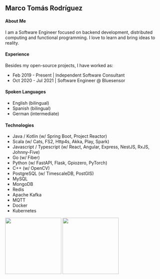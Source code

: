 ## Marco Tomás Rodríguez

#### About Me

I am a Software Engineer focused on backend development, distributed computing and functional programming. I love to learn and bring ideas to reality.

#### Experience

Besides my open-source projects, I have worked as:

- Feb 2019 - Present | Independent Software Consultant
- Oct 2020 - Jul 2021 | Software Engineer @ Bluesensor
 
#### Spoken Languages

 - English (bilingual)
 - Spanish (bilingual)
 - German (intermediate)

#### Technologies

- Java / Kotlin (w/ Spring Boot, Project Reactor)
- Scala (w/ Cats, FS2, Http4s, Akka, Play, Spark)
- Javascript / Typescript (w/ React, Angular, Express, NestJS, RxJS, Johnny-Five)
- Go (w/ Fiber)
- Python (w/ FastAPI, Flask, Gpiozero, PyTorch)
- C++ (w/ OpenCV)
- PostgreSQL (w/ TimescaleDB, PostGIS)
- MySQL
- MongoDB
- Redis
- Apache Kafka
- MQTT
- Docker
- Kubernetes

<p align="left">
  <img height="180em" src="https://github-readme-stats-eight-theta.vercel.app/api?username=MarcoTomasRodriguez&layout=compact&theme=vue-dark" />
  <img height="180em" src="https://github-readme-stats-eight-theta.vercel.app/api/top-langs/?username=MarcoTomasRodriguez&layout=compact&theme=vue-dark" />
</p>
